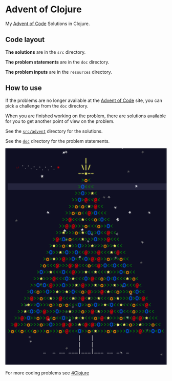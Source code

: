 # Advent of Clojure

My [Advent of Code](http://adventofcode.com/) Solutions in Clojure.

## Code layout

**The solutions** are in the `src` directory.

**The problem statements** are in the `doc` directory.

**The problem inputs** are in the `resources` directory.

## How to use

If the problems are no longer available at the [Advent of
Code](http://adventofcode.com/) site, you can pick a challenge from
the `doc` directory.

When you are finished working on the problem, there are solutions
available for you to get another point of view on the problem.

See the [`src/advent`](https://github.com/bhauman/advent-of-clojure/tree/master/src/advent) directory for the solutions.

See the [`doc`](https://github.com/bhauman/advent-of-clojure/tree/master/doc)
directory for the problem statements.

![advent tree](https://raw.githubusercontent.com/bhauman/advent-of-clojure/master/resources/advent_tree.png)

For more coding problems see [4Clojure](https://www.4clojure.com/)